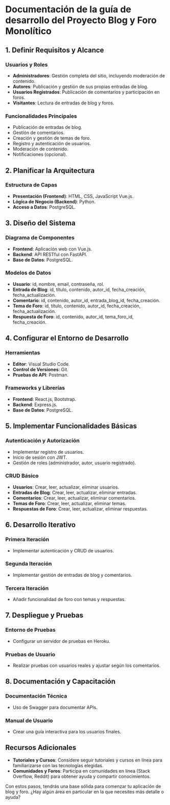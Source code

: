 # Documentación de la guía de desarrollo del Proyecto Blog y Foro Monolítico

## 1. Definir Requisitos y Alcance

### Usuarios y Roles

- **Administradores**: Gestión completa del sitio, incluyendo moderación de contenido.
- **Autores**: Publicación y gestión de sus propias entradas de blog.
- **Usuarios Registrados**: Publicación de comentarios y participación en foros.
- **Visitantes**: Lectura de entradas de blog y foros.

### Funcionalidades Principales

- Publicación de entradas de blog.
- Gestión de comentarios.
- Creación y gestión de temas de foro.
- Registro y autenticación de usuarios.
- Moderación de contenido.
- Notificaciones (opcional).

## 2. Planificar la Arquitectura

### Estructura de Capas

- **Presentación (Frontend)**: HTML, CSS, JavaScript Vue.js.
- **Lógica de Negocio (Backend)**: Python.
- **Acceso a Datos**: PostgreSQL.

## 3. Diseño del Sistema

### Diagrama de Componentes

- **Frontend**: Aplicación web con Vue.js.
- **Backend**: API RESTful con FastAPI.
- **Base de Datos**: PostgreSQL.

### Modelos de Datos

- **Usuario**: id, nombre, email, contraseña, rol.
- **Entrada de Blog**: id, título, contenido, autor_id, fecha_creación, fecha_actualización.
- **Comentario**: id, contenido, autor_id, entrada_blog_id, fecha_creación.
- **Tema de Foro**: id, título, contenido, autor_id, fecha_creación, fecha_actualización.
- **Respuesta de Foro**: id, contenido, autor_id, tema_foro_id, fecha_creación.

## 4. Configurar el Entorno de Desarrollo

### Herramientas

- **Editor**: Visual Studio Code.
- **Control de Versiones**: Git.
- **Pruebas de API**: Postman.

### Frameworks y Librerías

- **Frontend**: React.js, Bootstrap.
- **Backend**: Express.js.
- **Base de Datos**: PostgreSQL.

## 5. Implementar Funcionalidades Básicas

### Autenticación y Autorización

- Implementar registro de usuarios.
- Inicio de sesión con JWT.
- Gestión de roles (administrador, autor, usuario registrado).

### CRUD Básico

- **Usuarios**: Crear, leer, actualizar, eliminar usuarios.
- **Entradas de Blog**: Crear, leer, actualizar, eliminar entradas.
- **Comentarios**: Crear, leer, actualizar, eliminar comentarios.
- **Temas de Foro**: Crear, leer, actualizar, eliminar temas.
- **Respuestas de Foro**: Crear, leer, actualizar, eliminar respuestas.

## 6. Desarrollo Iterativo

### Primera Iteración

- Implementar autenticación y CRUD de usuarios.

### Segunda Iteración

- Implementar gestión de entradas de blog y comentarios.

### Tercera Iteración

- Añadir funcionalidad de foro con temas y respuestas.

## 7. Despliegue y Pruebas

### Entorno de Pruebas

- Configurar un servidor de pruebas en Heroku.

### Pruebas de Usuario

- Realizar pruebas con usuarios reales y ajustar según los comentarios.

## 8. Documentación y Capacitación

### Documentación Técnica

- Uso de Swagger para documentar APIs.

### Manual de Usuario

- Crear una guía interactiva para los usuarios finales.

## Recursos Adicionales

- **Tutoriales y Cursos**: Considere seguir tutoriales y cursos en línea para familiarizarse con las tecnologías elegidas.
- **Comunidades y Foros**: Participa en comunidades en línea (Stack Overflow, Reddit) para obtener ayuda y compartir conocimientos.

Con estos pasos, tendrás una base sólida para comenzar tu aplicación de blog y foro. ¿Hay algún área en particular en la que necesites más detalle o ayuda?
